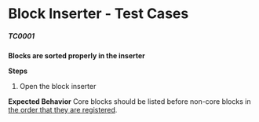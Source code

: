 # Block Inserter - Test Cases

##### TC0001

**Blocks are sorted properly in the inserter**

**Steps**
1. Open the block inserter

**Expected Behavior**
Core blocks should be listed before non-core blocks in [the order that they are registered](https://github.com/WordPress/gutenberg/blob/trunk/packages/block-library/src/index.native.js).